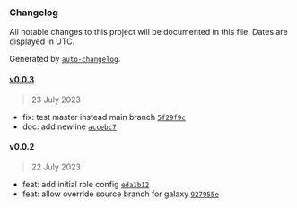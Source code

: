 ### Changelog

All notable changes to this project will be documented in this file. Dates are displayed in UTC.

Generated by [`auto-changelog`](https://github.com/CookPete/auto-changelog).

#### [v0.0.3](https://github.com/papanito/ansible-role-dummy/compare/v0.0.2...v0.0.3)

> 23 July 2023

- fix: test master instead main branch [`5f29f9c`](https://github.com/papanito/ansible-role-dummy/commit/5f29f9c918e0f7a685544d41d83d4d330d90a4e8)
- doc: add newline [`accebc7`](https://github.com/papanito/ansible-role-dummy/commit/accebc7df8d339c071a1a81e1c78fd171053adcb)

#### v0.0.2

> 22 July 2023

- feat: add initial role config [`eda1b12`](https://github.com/papanito/ansible-role-dummy/commit/eda1b12bd5fdd098447e1cb2790e02766d10bffb)
- feat: allow override source branch for galaxy [`927955e`](https://github.com/papanito/ansible-role-dummy/commit/927955e501e01ac2c3e3bff3a49b860750791c35)
